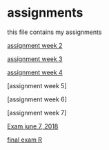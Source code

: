 # assignments
this file contains my assignments

[assignment week 2](https://github.com/bushbush40/assignments/blob/master/assignmentweek2-2.ipynb)

[assignment week 3](https://github.com/bushbush40/assignments/blob/master/assignment3Boaz.ipynb)

[assignment week 4](https://github.com/bushbush40/assignments/blob/master/assignment4.ipynb)

[assignment week 5]

[assignment week 6]

[assignment week 7]

[Exam june 7, 2018]()

[final exam R]()
